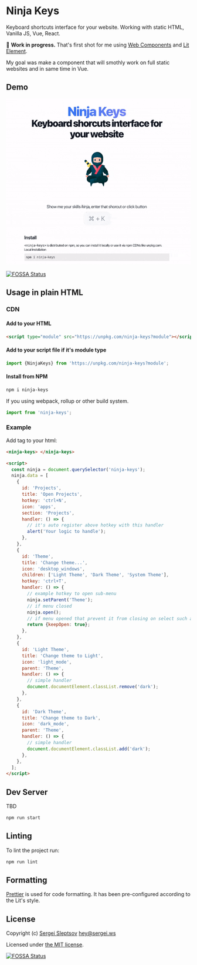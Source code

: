 # Ninja Keys

Keyboard shortcuts interface for your website. Working with static HTML, Vanilla JS, Vue, React.

🚧 **Work in progress.** That's first shot for me using [Web Components](https://open-wc.org/) and [Lit Element](https://lit.dev/).

My goal was make a component that will smothly work on full static websites and in same time in Vue.

## Demo

![Demo](./docs/demo-min.gif)

[![FOSSA Status](https://app.fossa.com/api/projects/git%2Bgithub.com%2Fssleptsov%2Fninja-keys.svg?type=shield)](https://app.fossa.com/projects/git%2Bgithub.com%2Fssleptsov%2Fninja-keys?ref=badge_shield)

## Usage in plain HTML

### CDN

#### Add to your HTML

```html
<script type="module" src="https://unpkg.com/ninja-keys?module"></script>
```

#### Add to your script file if it's module type

```js
import {NinjaKeys} from 'https://unpkg.com/ninja-keys?module';
```

#### Install from NPM

```bash
npm i ninja-keys
```

If you using webpack, rollup or other build system.

```js
import from 'ninja-keys';
```

### Example

Add tag to your html:

```html
<ninja-keys> </ninja-keys>
```

```html
<script>
  const ninja = document.querySelector('ninja-keys');
  ninja.data = [
    {
      id: 'Projects',
      title: 'Open Projects',
      hotkey: 'ctrl+N',
      icon: 'apps',
      section: 'Projects',
      handler: () => {
        // it's auto register above hotkey with this handler
        alert('Your logic to handle');
      },
    },
    {
      id: 'Theme',
      title: 'Change theme...',
      icon: 'desktop_windows',
      children: ['Light Theme', 'Dark Theme', 'System Theme'],
      hotkey: 'ctrl+T',
      handler: () => {
        // example hotkey to open sub-menu
        ninja.setParent('Theme');
        // if menu closed
        ninja.open();
        // if menu opened that prevent it from closing on select such actions
        return {keepOpen: true};
      },
    },
    {
      id: 'Light Theme',
      title: 'Change theme to Light',
      icon: 'light_mode',
      parent: 'Theme',
      handler: () => {
        // simple handler
        document.documentElement.classList.remove('dark');
      },
    },
    {
      id: 'Dark Theme',
      title: 'Change theme to Dark',
      icon: 'dark_mode',
      parent: 'Theme',
      handler: () => {
        // simple handler
        document.documentElement.classList.add('dark');
      },
    },
  ];
</script>
```

## Dev Server

TBD

```bash
npm run start
```

## Linting

To lint the project run:

```bash
npm run lint
```

## Formatting

[Prettier](https://prettier.io/) is used for code formatting. It has been pre-configured according to the Lit's style.

## License

Copyright (c) [Sergei Sleptsov](https://sergei.ws) <hey@sergei.ws>

Licensed under [the MIT license](./LICENSE).

[![FOSSA Status](https://app.fossa.com/api/projects/git%2Bgithub.com%2Fssleptsov%2Fninja-keys.svg?type=large)](https://app.fossa.com/projects/git%2Bgithub.com%2Fssleptsov%2Fninja-keys?ref=badge_large)
